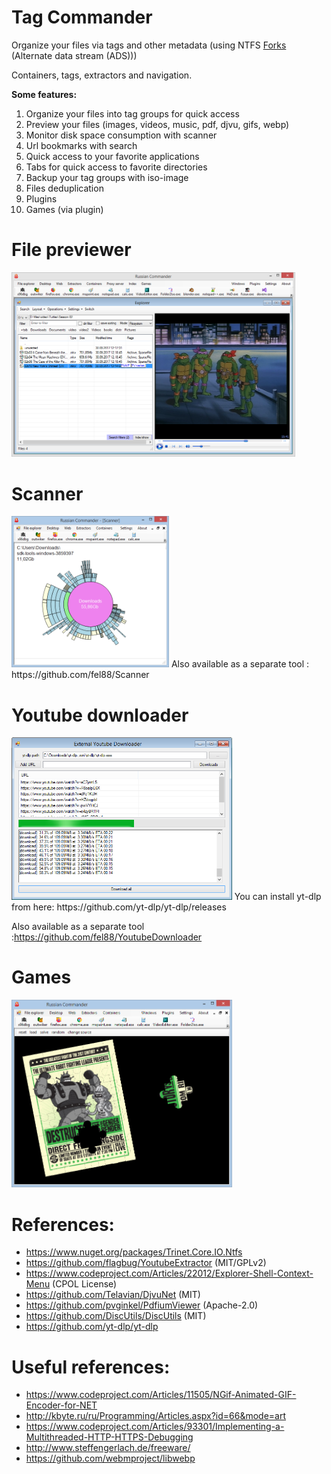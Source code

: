 # Tag Commander

Organize your files via tags and other metadata (using NTFS [Forks](https://en.wikipedia.org/wiki/Fork_(file_system)) (Alternate data stream (ADS)))

Containers, tags, extractors and navigation. 

**Some features:**
1. Organize your files into tag groups for quick access
2. Preview your files (images, videos, music, pdf, djvu, gifs, webp)
3. Monitor disk space consumption with scanner
4. Url bookmarks with search
5. Quick access to your favorite applications
6. Tabs for quick access to favorite directories
7. Backup your tag groups with iso-image
8. Files deduplication
9. Plugins
10. Games (via plugin) 

# File previewer
<img width="90%" src="imgs/1.png"/>

# Scanner
<img width="50%" src="imgs/2.png"/>
Also available as a separate tool : https://github.com/fel88/Scanner

# Youtube downloader 
<img width="70%" src="imgs/4.png"/>
You can install yt-dlp from here: https://github.com/yt-dlp/yt-dlp/releases

Also available as a separate tool :https://github.com/fel88/YoutubeDownloader

# Games  
<img width="70%" src="imgs/3.png"/>

# References:
* https://www.nuget.org/packages/Trinet.Core.IO.Ntfs
* https://github.com/flagbug/YoutubeExtractor (MIT/GPLv2)
* https://www.codeproject.com/Articles/22012/Explorer-Shell-Context-Menu (CPOL License)
* https://github.com/Telavian/DjvuNet (MIT)
* https://github.com/pvginkel/PdfiumViewer (Apache-2.0)
* https://github.com/DiscUtils/DiscUtils (MIT)
* https://github.com/yt-dlp/yt-dlp

# Useful references:
* https://www.codeproject.com/Articles/11505/NGif-Animated-GIF-Encoder-for-NET 
* http://kbyte.ru/ru/Programming/Articles.aspx?id=66&mode=art
* https://www.codeproject.com/Articles/93301/Implementing-a-Multithreaded-HTTP-HTTPS-Debugging
* http://www.steffengerlach.de/freeware/
* https://github.com/webmproject/libwebp
